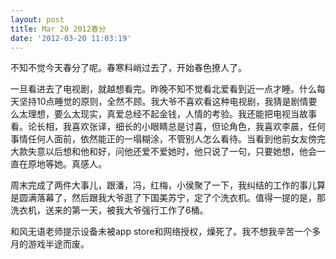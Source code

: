 ```yaml
---
layout: post
title: Mar 20 2012春分
date: '2012-03-20 11:03:19'
---
```



 不知不觉今天春分了呢。春寒料峭过去了，开始春色撩人了。

 一旦看进去了电视剧，就越想看完。昨晚不知不觉看北爱看到近一点才睡。什么每天坚持10点睡觉的原则，全然不顾。我大爷不喜欢看这种电视剧，我猜是剧情要么太理想，要么太现实，真爱总经不起金钱，人情的考验。我还能把电视当故事看。论长相，我喜欢张译，细长的小眼睛总是讨喜，但论角色，我喜欢李晨，任何事情任何人面前，依然能正的一塌糊涂，不管别人怎么看待。当看到他前女友傍完大款失意以后想和他和好，问他还爱不爱她时，他只说了一句，只要她想，他会一直在原地等她。真感人。

 周末完成了两件大事儿，跟潘，冯，红梅，小侯聚了一下，我纠结的工作的事儿算是圆满落幕了，然后跟我大爷逛了下国美苏宁，定了个洗衣机。值得一提的是，那洗衣机，送来的第一天，被我大爷强行工作了6桶。

 和风无语老师提示设备未被app store和网络授权，燥死了。我不想我辛苦一个多月的游戏半途而废。


